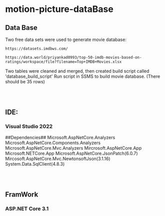 
# motion-picture-dataBase
## Data Base ##
Two free data sets were used to generate movie database:

    https://datasets.imdbws.com/

    https://data.world/priyankad0993/top-50-imdb-movies-based-on-ratings/workspace/file?filename=Top+IMDB+Movies.xlsx

Two tables were cleaned and merged, then created build script called 'database_build_script'
Run script in SSMS to build movie database. (There should be 35 rows)

<br/><br/>

## IDE:  
### Visual Studio 2022 ###

##Dependencies##
Microsoft.AspNetCore.Analyzers
Microsoft.AspNetCore.Components.Analyzers
Microsoft.AspNetCore.Mvc.Analyzers
Mircrosoft.AspNetCore.App
Microsoft.NETCore.App
Microsoft.AspNetCore.JsonPatch(6.0.7)
Mircosoft.AspNetCore.Mvc.NewtonsoftJson(3.1.16)
System.Data.SqlClient(4.8.3)



<br/><br/>

## FramWork
### ASP.NET Core 3.1













